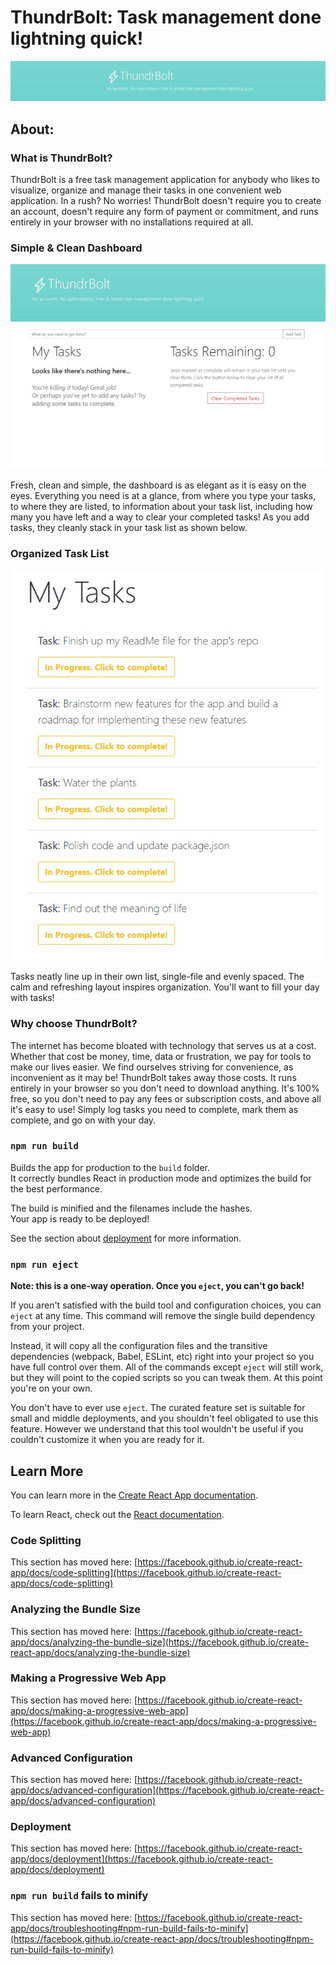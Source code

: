 # ThundrBolt: Task management done lightning quick!

![ThundrBolt Header](./images/thundrboltheader.jpg)

## About:

### What is ThundrBolt?

ThundrBolt is a free task management application for anybody who likes to visualize, organize and manage their tasks in one convenient web application. In a rush? No worries! ThundrBolt doesn't require you to create an account, doesn't require any form of payment or commitment, and runs entirely in your browser with no installations required at all.

### Simple & Clean Dashboard

![ThundrBolt Dashboard](./images/thundrboltdash.jpg)

Fresh, clean and simple, the dashboard is as elegant as it is easy on the eyes. Everything you need is at a glance, from where you type your tasks, to where they are listed, to information about your task list, including how many you have left and a way to clear your completed tasks! As you add tasks, they cleanly stack in your task list as shown below.

### Organized Task List

![ThundrBolt Task List](./images/thundrbolttasklist.jpg)

Tasks neatly line up in their own list, single-file and evenly spaced. The calm and refreshing layout inspires organization. You'll want to fill your day with tasks!



### Why choose ThundrBolt?

The internet has become bloated with technology that serves us at a cost. Whether that cost be money, time, data or frustration, we pay for tools to make our lives easier. We find ourselves striving for convenience, as inconvenient as it may be! ThundrBolt takes away those costs. It runs entirely in your browser so you don't need to download anything. It's 100% free, so you don't need to pay any fees or subscription costs, and above all it's easy to use! Simply log tasks you need to complete, mark them as complete, and go on with your day.

### `npm run build`

Builds the app for production to the `build` folder.\
It correctly bundles React in production mode and optimizes the build for the best performance.

The build is minified and the filenames include the hashes.\
Your app is ready to be deployed!

See the section about [deployment](https://facebook.github.io/create-react-app/docs/deployment) for more information.

### `npm run eject`

**Note: this is a one-way operation. Once you `eject`, you can't go back!**

If you aren't satisfied with the build tool and configuration choices, you can `eject` at any time. This command will remove the single build dependency from your project.

Instead, it will copy all the configuration files and the transitive dependencies (webpack, Babel, ESLint, etc) right into your project so you have full control over them. All of the commands except `eject` will still work, but they will point to the copied scripts so you can tweak them. At this point you're on your own.

You don't have to ever use `eject`. The curated feature set is suitable for small and middle deployments, and you shouldn't feel obligated to use this feature. However we understand that this tool wouldn't be useful if you couldn't customize it when you are ready for it.

## Learn More

You can learn more in the [Create React App documentation](https://facebook.github.io/create-react-app/docs/getting-started).

To learn React, check out the [React documentation](https://reactjs.org/).

### Code Splitting

This section has moved here: [https://facebook.github.io/create-react-app/docs/code-splitting](https://facebook.github.io/create-react-app/docs/code-splitting)

### Analyzing the Bundle Size

This section has moved here: [https://facebook.github.io/create-react-app/docs/analyzing-the-bundle-size](https://facebook.github.io/create-react-app/docs/analyzing-the-bundle-size)

### Making a Progressive Web App

This section has moved here: [https://facebook.github.io/create-react-app/docs/making-a-progressive-web-app](https://facebook.github.io/create-react-app/docs/making-a-progressive-web-app)

### Advanced Configuration

This section has moved here: [https://facebook.github.io/create-react-app/docs/advanced-configuration](https://facebook.github.io/create-react-app/docs/advanced-configuration)

### Deployment

This section has moved here: [https://facebook.github.io/create-react-app/docs/deployment](https://facebook.github.io/create-react-app/docs/deployment)

### `npm run build` fails to minify

This section has moved here: [https://facebook.github.io/create-react-app/docs/troubleshooting#npm-run-build-fails-to-minify](https://facebook.github.io/create-react-app/docs/troubleshooting#npm-run-build-fails-to-minify)
